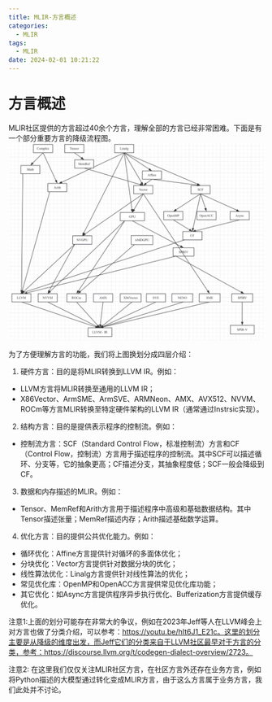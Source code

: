 ```yaml
---
title: MLIR-方言概述
categories:
  - MLIR
tags:
  - MLIR
date: 2024-02-01 10:21:22
---
```

# 方言概述

MLIR社区提供的方言超过40余个方言，理解全部的方言已经非常困难。下面是有一个部分重要方言的降级流程图。
![](./MLIR-方言概述/17059287649196.jpg)


为了方便理解方言的功能，我们将上图换划分成四层介绍：

1. 硬件方言：目的是将MLIR转换到LLVM IR。例如：
*  LLVM方言将MLIR转换至通用的LLVM IR；
*  X86Vector、ArmSME、ArmSVE、ARMNeon、AMX、AVX512、NVVM、ROCm等方言MLIR转换至特定硬件架构的LLVM IR（通常通过Instrsic实现）。

2. 结构方言：目的是提供表示程序的控制流。例如：
* 控制流方言：SCF（Standard Control Flow，标准控制流）方言和CF（Control Flow，控制流）方言用于描述程序的控制流。其中SCF可以描述循环、分支等，它的抽象更高；CF描述分支，其抽象程度低；SCF一般会降级到CF。

3. 数据和内存描述的MLIR。例如：
*  Tensor、MemRef和Arith方言用于描述程序中高级和基础数据结构。其中Tensor描述张量；MemRef描述内存；Arith描述基础数学运算。

4. 优化方言：目的提供公共优化能力。例如：

* 循环优化：Affine方言提供针对循环的多面体优化；
* 分块优化：Vector方言提供针对数据分块的优化；
* 线性算法优化：Linalg方言提供针对线性算法的优化；
* 常见优化库：OpenMP和OpenACC方言提供常见优化库功能；
* 其它优化：如Async方言提供程序异步执行优化、Bufferization方言提供缓存优化。

注意1:上面的划分可能存在非常大的争议，例如在2023年Jeff等人在LLVM峰会上对方言也做了分类介绍，可以参考：https://youtu.be/hIt6J1_E21c。这里的划分主要是从降级的维度出发，而Jeff它们的分类来自于LLVM社区最早对于方言的分类，参考：https://discourse.llvm.org/t/codegen-dialect-overview/2723。

注意2: 在这里我们仅仅关注MLIR社区方言，在社区方言外还存在业务方言，例如将Python描述的大模型通过转化变成MLIR方言，由于这么方言属于业务方言，我们此处并不讨论。

<!-- more -->
